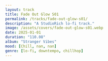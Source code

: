 ```yaml
---
layout: track
title: Fade Out Glow S01
permalink: /tracks/fade-out-glow-s01/
description: "A StudioRich lo-fi track."
image: /assets/covers/fade-out-glow-s01.webp
date: 2025-01-01
duration: "110.08"
album: "Stranger Vibes"
mood: [Chill, nan, nan]
genre: [lo-fi, downtempo, chillhop]
---
```

